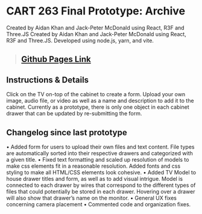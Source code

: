 # CART 263 Final Prototype: Archive
Created by Aidan Khan and Jack-Peter McDonald using React, R3F and Three.JS
Created by Aidan Khan and Jack-Peter McDonald using React, R3F and Three.JS. Developed using node.js, yarn, and vite.

> ## [Github Pages Link](https://aidankhan51.github.io/Archive)
## Instructions & Details
Click on the TV on-top of the cabinet to create a form. Upload your own image, audio file, or video as well as a name and description to add it to the cabinet. Currently as a prototype, there is only one object in each cabinet drawer that can be updated by re-submitting the form. 
## Changelog since last prototype
•  Added form for users to upload their own files and text content. File types
are automatically sorted into their respective drawers and categorized with a
given title.
•  Fixed text formatting and scaled up resolution of models to make css
elements fit in a reasonable resolution. Added fonts and css styling to make all
HTML/CSS elements look cohesive.
•  Added TV Model to house drawer titles and form, as well as to add visual intrigue.
Model is connected to each drawer by wires that correspond to the different
types of files that could potentially be stored in each drawer. Hovering over a
drawer will also show that drawer’s name on the monitor.
• General UX fixes concerning camera placement
•  Commented code and organization fixes.
